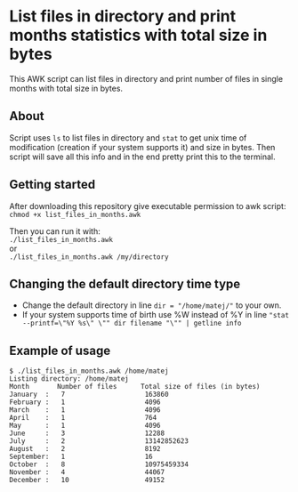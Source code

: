 List files in directory and print months statistics with total size in bytes
==========

This AWK script can list files in directory and print number of files in single months with total size in bytes.

## About

Script uses `ls` to list files in directory and `stat` to get unix time of modification (creation if your system supports it) and size in bytes. Then script will save all this info and in the end pretty print this to the terminal.

## Getting started

After downloading this repository give executable permission to awk script:  
	`chmod +x list_files_in_months.awk`

Then you can run it with:  
	`./list_files_in_months.awk`  
 or  
	`./list_files_in_months.awk /my/directory`

## Changing the default directory time type

 - Change the default directory in line `dir = "/home/matej/"` to your own.
 - If your system supports time of birth use %W instead of %Y in line `"stat --printf=\"%Y %s\" \"" dir filename "\"" | getline info`

## Example of usage

```
$ ./list_files_in_months.awk /home/matej
Listing directory: /home/matej
Month       Number of files      Total size of files (in bytes)
January  :   7                    163860
February :   1                    4096
March    :   1                    4096
April    :   1                    764
May      :   1                    4096
June     :   3                    12288
July     :   2                    13142852623
August   :   2                    8192
September:   1                    16
October  :   8                    10975459334
November :   4                    44067
December :   10                   49152
```